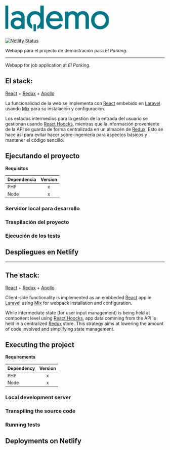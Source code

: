 ![logo](logo.png)

[![Netlify Status](https://api.netlify.com/api/v1/badges/bd844105-ed37-4be9-beab-0d106aaafeae/deploy-status)](https://app.netlify.com/sites/lademo/deploys)

Webapp para el projecto de demostración para _El Parking_.
___
Webapp for job application at _El Parking_.
## El stack:
[React](https://reactjs.org/) + [Redux](https://redux.js.org/) + [Apollo](https://www.apollographql.com/)

La funcionalidad de la web se implementa con [React](https://reactjs.org/) embebido en 
[Laravel](https://laravel.com/) usando [Mix](https://github.com/JeffreyWay/laravel-mix) para su instalación
y configuración.

Los estados intermedios para la gestión de la entrada del usuario se gestionan usando [React Hoocks](https://reactjs.org/docs/hooks-intro.html),
mientras que la información proveniente de la API se guarda de forma centralizada en un almacén de [Redux](https://redux.js.org/).
Esto se hace así para evitar hacer sobre-ingeniería para aspectos básicos y mantener el código sencillo.

## Ejecutando el proyecto
**Requisitos**

| Dependencia       | Version     |
| :------------- | :----------: |
|  PHP | x   |
| Node   | x |

### Servidor local para desarrollo
### Traspilación del proyecto
### Ejecución de los tests

## Despliegues en Netlify
___
## The stack:
[React](https://reactjs.org/) + [Redux](https://redux.js.org/) + [Apollo](https://www.apollographql.com/)

Client-side functionality is implemented as an embbeded [React](https://reactjs.org/) app in
[Laravel](https://laravel.com/) using [Mix](https://github.com/JeffreyWay/laravel-mix) for webpack installation
and configuration.

While intermediate state (for user input management) is being held at component level using [React Hoocks](https://reactjs.org/docs/hooks-intro.html),
app data comming from the API is held in a centralized [Redux](https://redux.js.org/) store.
This strategy aims at lowering the amount of code involved and simplifying state management.

## Executing the project
**Requirements**

| Dependency      | Version     |
| :------------- | :----------: |
|  PHP | x   |
| Node   | x |

### Local development server
### Transpiling the source code
### Running tests
## Deployments on Netlify
